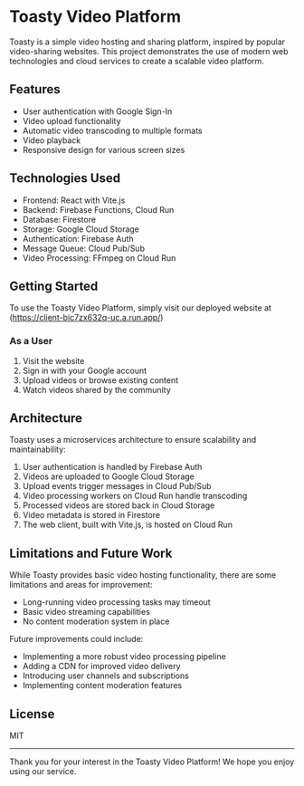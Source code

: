 # Toasty Video Platform

Toasty is a simple video hosting and sharing platform, inspired by popular video-sharing websites. This project demonstrates the use of modern web technologies and cloud services to create a scalable video platform.

## Features

- User authentication with Google Sign-In
- Video upload functionality
- Automatic video transcoding to multiple formats
- Video playback
- Responsive design for various screen sizes

## Technologies Used

- Frontend: React with Vite.js
- Backend: Firebase Functions, Cloud Run
- Database: Firestore
- Storage: Google Cloud Storage
- Authentication: Firebase Auth
- Message Queue: Cloud Pub/Sub
- Video Processing: FFmpeg on Cloud Run

## Getting Started

To use the Toasty Video Platform, simply visit our deployed website at (https://client-bic7zx632q-uc.a.run.app/)

### As a User

1. Visit the website
2. Sign in with your Google account
3. Upload videos or browse existing content
4. Watch videos shared by the community

## Architecture

Toasty uses a microservices architecture to ensure scalability and maintainability:

1. User authentication is handled by Firebase Auth
2. Videos are uploaded to Google Cloud Storage
3. Upload events trigger messages in Cloud Pub/Sub
4. Video processing workers on Cloud Run handle transcoding
5. Processed videos are stored back in Cloud Storage
6. Video metadata is stored in Firestore
7. The web client, built with Vite.js, is hosted on Cloud Run

## Limitations and Future Work

While Toasty provides basic video hosting functionality, there are some limitations and areas for improvement:

- Long-running video processing tasks may timeout
- Basic video streaming capabilities
- No content moderation system in place

Future improvements could include:

- Implementing a more robust video processing pipeline
- Adding a CDN for improved video delivery
- Introducing user channels and subscriptions
- Implementing content moderation features

## License

MIT

---

Thank you for your interest in the Toasty Video Platform! We hope you enjoy using our service.
